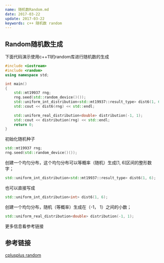 ```yaml
---
name: 随机数Random.md
date: 2017-03-22
update: 2017-03-22
keywords: c++ 随机数 random
---
```


Random随机数生成
----
下面代码演示使用c++11的random库进行随机数的生成
```c++
#include <iostream>
#include <random>
using namespace std;

int main()
{
    std::mt19937 rng;
    rng.seed(std::random_device()());
    std::uniform_int_distribution<std::mt19937::result_type> dist6(1, 6);
    std::cout << dist6(rng) << std::endl;
    
    std::uniform_real_distribution<double> distribution(-1, 1);
    std::cout << distribution(rng) << std::endl;
    return 0;
}
```

初始化随机种子
```c++
std::mt19937 rng;
rng.seed(std::random_device()());
```

创建一个均匀分布，这个均匀分布可以等概率（随机）生成[1, 6]区间的整形数字；
```c++
std::uniform_int_distribution<std::mt19937::result_type> dist6(1, 6);
```
也可以直接写成
```c++
std::uniform_int_distribution<int> dist6(1, 6);
```

创建一个均匀分布，随机（等概率）生成在（-1， 1）之间的小数；
```c++
std::uniform_real_distribution<double> distribution(-1, 1);
```

更多信息看参考链接

参考链接
----
[cplusplus random](http://www.cplusplus.com/reference/random/?kw=random)
